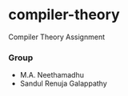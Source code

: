 # compiler-theory
Compiler Theory Assignment

### Group
- M.A. Neethamadhu
- Sandul Renuja Galappathy
